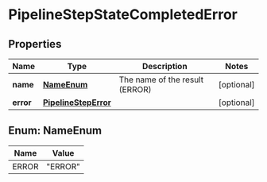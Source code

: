 # PipelineStepStateCompletedError

## Properties
Name | Type | Description | Notes
------------ | ------------- | ------------- | -------------
**name** | [**NameEnum**](#NameEnum) | The name of the result (ERROR) |  [optional]
**error** | [**PipelineStepError**](PipelineStepError.md) |  |  [optional]

<a name="NameEnum"></a>
## Enum: NameEnum
Name | Value
---- | -----
ERROR | &quot;ERROR&quot;
